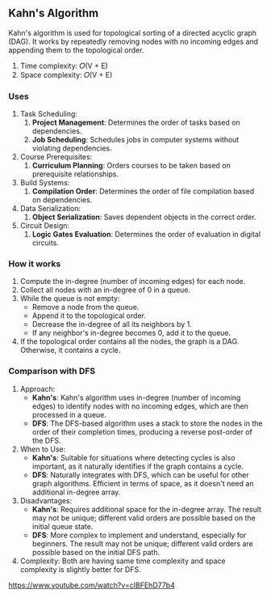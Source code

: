 ## Kahn's Algorithm
Kahn's algorithm is used for topological sorting of a directed acyclic graph (DAG). It works by repeatedly removing nodes with no incoming edges and appending them to the topological order.</br>

1. Time complexity: 𝑂(V + E)
2. Space complexity: 𝑂(V + E)


### Uses
1. Task Scheduling:
   1. <b>Project Management</b>: Determines the order of tasks based on dependencies.
   1. <b>Job Scheduling</b>: Schedules jobs in computer systems without violating dependencies.
2. Course Prerequisites:
   1. <b>Curriculum Planning</b>: Orders courses to be taken based on prerequisite relationships.
3. Build Systems:
   1. <b>Compilation Order</b>: Determines the order of file compilation based on dependencies.
4. Data Serialization:
   1. <b>Object Serialization</b>: Saves dependent objects in the correct order.
5. Circuit Design:
   1. <b>Logic Gates Evaluation</b>: Determines the order of evaluation in digital circuits.

### How it works
1. Compute the in-degree (number of incoming edges) for each node.
2. Collect all nodes with an in-degree of 0 in a queue.
3. While the queue is not empty:
   - Remove a node from the queue.
   - Append it to the topological order.
   - Decrease the in-degree of all its neighbors by 1.
   - If any neighbor's in-degree becomes 0, add it to the queue.
4. If the topological order contains all the nodes, the graph is a DAG. Otherwise, it contains a cycle.

### Comparison with DFS
1. Approach:
   - <b>Kahn's</b>: Kahn's algorithm uses in-degree (number of incoming edges) to identify nodes with no incoming edges, which are then processed in a queue.
   - <b>DFS</b>: The DFS-based algorithm uses a stack to store the nodes in the order of their completion times, producing a reverse post-order of the DFS.
2. When to Use:
   - <b>Kahn's</b>: Suitable for situations where detecting cycles is also important, as it naturally identifies if the graph contains a cycle.
   - <b>DFS</b>: Naturally integrates with DFS, which can be useful for other graph algorithms. Efficient in terms of space, as it doesn't need an additional in-degree array.
3. Disadvantages:
   - <b>Kahn's</b>: Requires additional space for the in-degree array. The result may not be unique; different valid orders are possible based on the initial queue state.
   - <b>DFS</b>: More complex to implement and understand, especially for beginners. The result may not be unique; different valid orders are possible based on the initial DFS path.
4. Complexity: Both are having same time complexity and space complexity is slightly better for DFS.

https://www.youtube.com/watch?v=cIBFEhD77b4